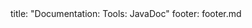 <frontmatter>
title: "Documentation: Tools: JavaDoc"
footer: footer.md
</frontmatter>

<include src="container-inPage-asFlat.md" boilerplate />